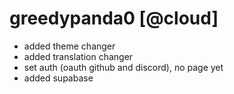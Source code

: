 # greedypanda0 [@cloud]
- added theme changer
- added translation changer
- set auth (oauth github and discord), no page yet
- added supabase